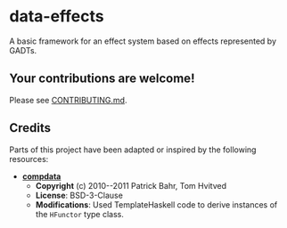 # data-effects

A basic framework for an effect system based on effects represented by GADTs.

## Your contributions are welcome!
Please see [CONTRIBUTING.md](CONTRIBUTING.md).

## Credits
Parts of this project have been adapted or inspired by the following resources:

* **[compdata](https://github.com/pa-ba/compdata)**
    * **Copyright** (c) 2010--2011 Patrick Bahr, Tom Hvitved
    * **License**: BSD-3-Clause
    * **Modifications**: Used TemplateHaskell code to derive instances of the `HFunctor` type class.
